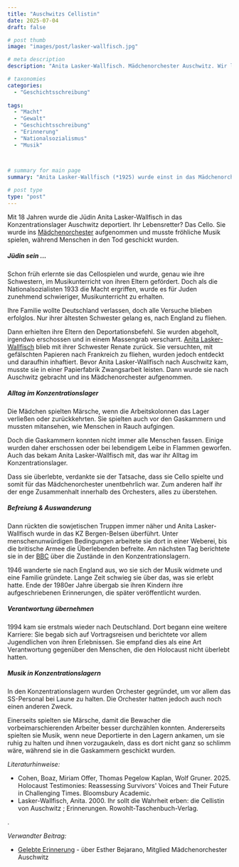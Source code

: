 ```yaml
---
title: "Auschwitzs Cellistin"
date: 2025-07-04
draft: false

# post thumb
image: "images/post/lasker-wallfisch.jpg"

# meta description
description: "Anita Lasker-Wallfisch. Mädchenorchester Auschwitz. Wir leben trotzdem! Überlebende KZ. Gegen das Vergessen. Gegen Neonazismus. Holocaust. Holocaustleugnung. Verfolgung Juden. Antisemitismus. Musik Nationalsozialismus. Musik Konzentrationslager. KZ Bergen Belsen. KZ Auschwitz. Cellistin Auschwitz. Marschmusik KZ zum Abzählen. Lustige Musik für Deportierte."

# taxonomies
categories:
  - "Geschichtsschreibung"
  
tags:
  - "Macht"
  - "Gewalt"
  - "Geschichtsschreibung"
  - "Erinnerung"
  - "Nationalsozialismus"
  - "Musik"



# summary for main page
summary: "Anita Lasker-Wallfisch (*1925) wurde einst in das Mädchenorchester von Auschwitz aufgenommen. Die Musik hat ihr Leben gerettet. Heute hält sie Vorträge, um an den Holocaust zu erinnern." 
  
# post type
type: "post"
---
```


Mit 18 Jahren wurde die Jüdin Anita Lasker-Wallfisch in das Konzentrationslager Auschwitz deportiert. Ihr Lebensretter? Das Cello. Sie wurde ins [Mädchenorchester](https://www.planet-wissen.de/geschichte/nationalsozialismus/auschwitz/auschwitz-maedchen-orchester-100.html) aufgenommen und musste fröhliche Musik spielen, während Menschen in den Tod geschickt wurden.

##### Jüdin sein ...

Schon früh erlernte sie das Cellospielen und wurde, genau wie ihre Schwestern, im Musikunterricht von ihren Eltern gefördert. Doch als die Nationalsozialisten 1933 die Macht ergriffen, wurde es für Juden zunehmend schwieriger, Musikunterricht zu erhalten.

Ihre Familie wollte Deutschland verlassen, doch alle Versuche blieben erfolglos. Nur ihrer ältesten Schwester gelang es, nach England zu fliehen.

Dann erhielten ihre Eltern den Deportationsbefehl. Sie wurden abgeholt, irgendwo erschossen und in einem Massengrab verscharrt. [Anita Lasker-Wallfisch](https://www.ndr.de/geschichte/koepfe/Anita-Lasker-Wallfisch-Die-Cellistin-von-Auschwitz,laskerwallfisch132.html) blieb mit ihrer Schwester Renate zurück. Sie versuchten, mit gefälschten Papieren nach Frankreich zu fliehen, wurden jedoch entdeckt und daraufhin inhaftiert. Bevor Anita Lasker-Wallfisch nach Auschwitz kam, musste sie in einer Papierfabrik Zwangsarbeit leisten. Dann wurde sie nach Auschwitz gebracht und ins Mädchenorchester aufgenommen.

##### Alltag im Konzentrationslager

Die Mädchen spielten Märsche, wenn die Arbeitskolonnen das Lager verließen oder zurückkehrten. Sie spielten auch vor den Gaskammern und mussten mitansehen, wie Menschen in Rauch aufgingen. 

Doch die Gaskammern konnten nicht immer alle Menschen fassen. Einige wurden daher erschossen oder bei lebendigem Leibe in Flammen geworfen. Auch das bekam Anita Lasker-Wallfisch mit, das war ihr Alltag im Konzentrationslager.

Dass sie überlebte, verdankte sie der Tatsache, dass sie Cello spielte und somit für das Mädchenorchester unentbehrlich war. Zum anderen half ihr der enge Zusammenhalt innerhalb des Orchesters, alles zu überstehen.

##### Befreiung & Auswanderung

Dann rückten die sowjetischen Truppen immer näher und Anita Lasker-Wallfisch wurde in das KZ Bergen-Belsen überführt. Unter menschenunwürdigen Bedingungen arbeitete sie dort in einer Weberei, bis die britische Armee die Überlebenden befreite. Am nächsten Tag berichtete sie in der [BBC](https://www.ardaudiothek.de/episode/urn:ard:publication:075b5732aa8590d9/) über die Zustände in den Konzentrationslagern.

1946 wanderte sie nach England aus, wo sie sich der Musik widmete und eine Familie gründete. Lange Zeit schwieg sie über das, was sie erlebt hatte. Ende der 1980er Jahre übergab sie ihren Kindern ihre aufgeschriebenen Erinnerungen, die später veröffentlicht wurden.

##### Verantwortung übernehmen

1994 kam sie erstmals wieder nach Deutschland. Dort begann eine weitere Karriere: Sie begab sich auf Vortragsreisen und berichtete vor allem Jugendlichen von ihren Erlebnissen. Sie empfand dies als eine Art Verantwortung gegenüber den Menschen, die den Holocaust nicht überlebt hatten.

##### Musik in Konzentrationslagern

In den Konzentrationslagern wurden Orchester gegründet, um vor allem das SS-Personal bei Laune zu halten. Die Orchester hatten jedoch auch noch einen anderen Zweck.

Einerseits spielten sie Märsche, damit die Bewacher die vorbeimarschierenden Arbeiter besser durchzählen konnten. Andererseits spielten sie Musik, wenn neue Deportierte in den Lagern ankamen, um sie ruhig zu halten und ihnen vorzugaukeln, dass es dort nicht ganz so schlimm wäre, während sie in die Gaskammern geschickt wurden.






*Literaturhinweise:*
- Cohen, Boaz, Miriam Offer, Thomas Pegelow Kaplan, Wolf Gruner. 2025. Holocaust Testimonies: Reassessing Survivors' Voices and Their Future in Challenging Times. Bloomsbury Academic.
- Lasker-Wallfisch, Anita. 2000. Ihr sollt die Wahrheit erben: die Cellistin von Auschwitz ; Erinnerungen. Rowohlt-Taschenbuch-Verlag.





.

*Verwandter Beitrag:*
- [Gelebte Erinnerung](https://www.erinnermich.eu/blog/estherbejarano/) - über Esther Bejarano, Mitglied Mädchenorchester Auschwitz



